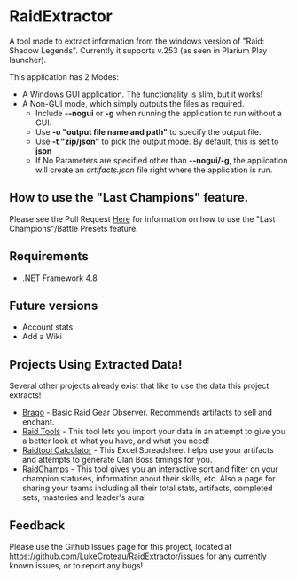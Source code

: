 # RaidExtractor
A tool made to extract information from the windows version of "Raid: Shadow Legends". Currently it supports v.253 (as seen in Plarium Play launcher).

This application has 2 Modes:
* A Windows GUI application. The functionality is slim, but it works!
* A Non-GUI mode, which simply outputs the files as required.
  * Include **--nogui** or **-g** when running the application to run without a GUI.
  * Use **-o "output file name and path"** to specify the output file.
  * Use **-t "zip/json"** to pick the output mode. By default, this is set to **json**
  * If No Parameters are specified other than **--nogui/-g**, the application will create an *artifacts.json* file right where the application is run.

## How to use the "Last Champions" feature.
Please see the Pull Request [Here](https://github.com/LukeCroteau/RaidExtractor/pull/59#issue-622569910) for information on how to use the "Last Champions"/Battle Presets feature.

## Requirements
* .NET Framework 4.8

## Future versions
* Account stats
* Add a Wiki

## Projects Using Extracted Data!
Several other projects already exist that like to use the data this project extracts!

* [Brago](https://laughing-engelbart-62bcb5.netlify.app/) - Basic Raid Gear Observer. Recommends artifacts to sell and enchant.
* [Raid Tools](https://raidtools.club/) - This tool lets you import your data in an attempt to give you a better look at what you have, and what you need!
* [Raidtool Calculator](https://github.com/Jekoh497/RaidShadowLegend) - This Excel Spreadsheet helps use your artifacts and attempts to generate Clan Boss timings for you.
* [RaidChamps](https://raidchamps.com/) - This tool gives you an interactive sort and filter on your champion statuses, information about their skills, etc. Also a page for sharing your teams including all their total stats, artifacts, completed sets, masteries and leader's aura!

## Feedback
Please use the Github Issues page for this project, located at https://github.com/LukeCroteau/RaidExtractor/issues for any currently known issues, or to report any bugs!
